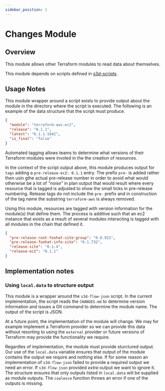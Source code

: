 ```yaml
---
sidebar_position: 1
---
```


# Changes Module
## Overview
This module allows other Terraform modules to read data about themselves.

This module depends on scripts defined in
[s3d-scripts](https://go.s3d.club/scripts).

## Usage Notes
This module wrapper around a script exists to provide output about the module
in the directory where the script is executed. The following is an example of
the data structure that the script must produce.

```json
{
  "module": "terraform-aws-ec2",
  "release": "0.1.1",
  "latest": "0.1.1-1042",
  "is_final": "false"
}
```

Automated tagging allows teams to determine what versions of their
Terraform modules were involed in the the creation of resources.

In the context of the script output above, this module produces output for
`tags` adding a `pre-release-ec2: 0.1.1` entry. The prefix `pre-` is added
rather then usin gthe actual pre-release number in order to avoid what would
otherwise be a lot of _"noise"_ in plan output that would result where every
resource that is tagged is adjusted to show the small ticks in pre-release
numbering.  Release tags do not include the `pre-` prefix and in construction
of the tag name the substring `terraform-aws` is always removed.

Using this module, resources are tagged with version information for the
module(s) that define them.  The process is additive such that an ec2 instance
that exists as a result of several modules interacting is tagged with all
modules in the chain that defined it.

```json
{
  "pre-release-root-foohat-site-group": "0.0.922",
  "pre-release-foohat-info-site": "0.1.732",
  "release-site": "0.1.4",
  "release-ec2": "0.1.1"
}
```

## Implementation notes
### Using `local.data` to structure output
This module is a wrapper around the `s3d-flow-json` script. In the current
implementation, the script reads the `CHANGES.md` to determine version
information and issues a GIt command to determine the module name. The output
of the script is JSON.

At a future point, the implementation of the module will change. We may for
example implement a Terraform provider so we can provide this data without
resorting to using the `external` provider or future versions of Terraform may
provide the functionality we require.

Regardles of implementation, the module must provide sturctured output. Our use
of the `local.data` variable ensures that output of the module contains the
output we require and nothing else. If for some reason an implementation of
`s3d-flow-json` failed to provide a required output we need an error. If
`s3d-flow-json` provided _extra_ output we want to ignore it. The structure
ensures that only outputs listed in `local.data` will be supplied as module
outputs.  The `coalesce` function throws an error if one of the outputs is
missing.

[chge]: ./CHANGES.md
[code]: ./CODE-OF-CONDUCT.md
[cont]: ./CONTRIBUTING.md
[lice]: ./LICENSE.md
